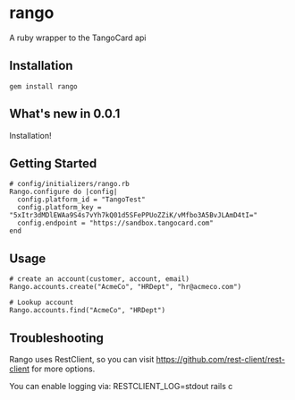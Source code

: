 rango
=====

A ruby wrapper to the TangoCard api 

Installation
----------------
    gem install rango

What's new in 0.0.1
----------------
Installation!

Getting Started
----------------
    # config/initializers/rango.rb
    Rango.configure do |config|
      config.platform_id = "TangoTest"
      config.platform_key = "5xItr3dMDlEWAa9S4s7vYh7kQ01d5SFePPUoZZiK/vMfbo3A5BvJLAmD4tI="
      config.endpoint = "https://sandbox.tangocard.com"
    end

Usage
----------------
    
    # create an account(customer, account, email)
    Rango.accounts.create("AcmeCo", "HRDept", "hr@acmeco.com")
    
    # Lookup account
    Rango.accounts.find("AcmeCo", "HRDept")
    
Troubleshooting
----------------
Rango uses RestClient, so you can visit https://github.com/rest-client/rest-client for more options.

You can enable logging via:
    RESTCLIENT_LOG=stdout rails c
